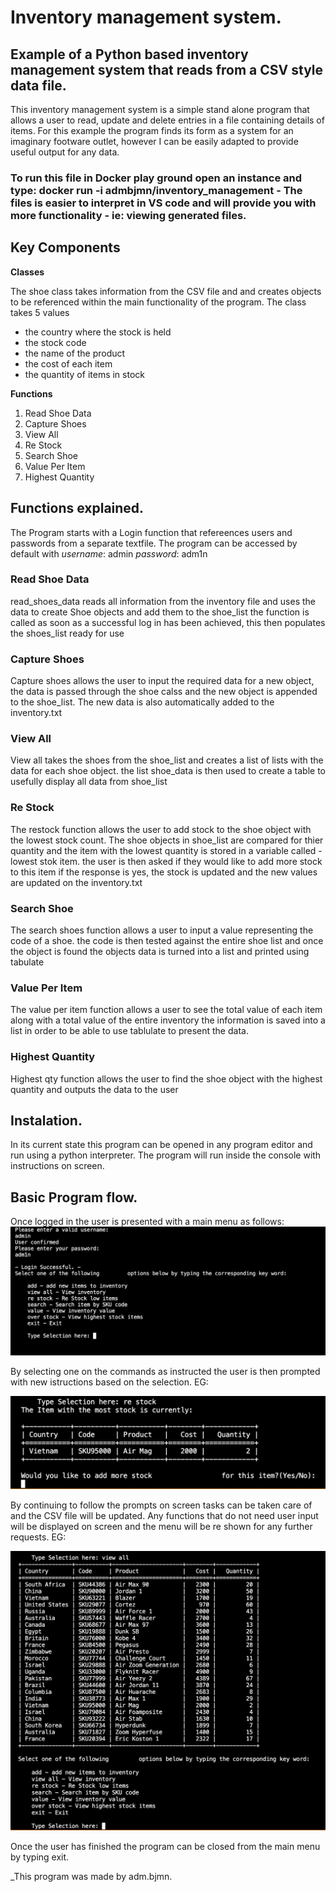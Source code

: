 # Inventory management system.
## Example of a Python based inventory management system that reads from a CSV style data file.

This inventory management system is a simple stand alone program that allows a user to read, update and delete entries in a file containing details of items.
For this example the program finds its form as a system for an imaginary footware outlet, however I can be easily adapted to provide useful output for any data.

### To run this file in Docker play ground open an instance and type: docker run -i admbjmn/inventory_management - The files is easier to interpret in VS code and will provide you with more functionality - ie: viewing generated files.

## __Key Components__

__Classes__

The shoe class takes information from the CSV file and and creates objects 
to be referenced within the main functionality of the program.
The class takes 5 values 
- the country where the stock is held
- the stock code
- the name of the product
- the cost of each item
- the quantity of items in stock


__Functions__
1. Read Shoe Data
2. Capture Shoes
3. View All
4. Re Stock
5. Search Shoe
6. Value Per Item
7. Highest Quantity

## Functions explained.

The Program starts with a Login function that refereences users and passwords from a separate textfile.
The program can be accessed by default with 
_username_: admin
_password_: adm1n

### Read Shoe Data
read_shoes_data reads all information from the inventory file and
uses the data to create Shoe objects and add them to the shoe_list
the function is called as soon as a successful log in has been
achieved, this then populates the shoes_list ready for use


### Capture Shoes
Capture shoes allows the user to input the required data for a new
object, the data is passed through the shoe calss and the new object
is appended to the shoe_list.
The new data is also automatically added to the inventory.txt


### View All
View all takes the shoes from the shoe_list and creates
a list of lists with the data for each shoe object.
the list shoe_data is then used to create a table to
usefully display all data from shoe_list


### Re Stock
The restock function allows the user to add stock to the shoe object
with the lowest stock count.
The shoe objects in shoe_list are compared for thier quantity and the
item with the lowest quantity is stored in a variable called -
lowest stok item.
the user is then asked if they would like to add more stock to this item
if the response is yes, the stock is updated and the new values are
updated on the inventory.txt


### Search Shoe
The search shoes function allows a user to input a value representing
the code of a shoe. the code is then tested against the entire shoe list 
and once the object is found the objects data is turned into a list and
printed using tabulate


### Value Per Item
The value per item function allows a user to see the total value 
of each item along with a total value of the entire inventory
the information is saved into a list in order to be able to
use tablulate to present the data.


### Highest Quantity
Highest qty function allows the user to find the shoe
object with the highest quantity and outputs the data 
to the user


## Instalation.
In its current state this program can be opened in any program editor and run using a python interpreter.
The program will run inside the console with instructions on screen.

## Basic Program flow.

Once logged in the user is presented with a main menu as follows:
![main menu](/images/main_menu.png)


By selecting one on the commands as instructed the user is then prompted with new istructions based on the selection.
EG:

![re stock](/images/re_stock.png)


By continuing to follow the prompts on screen tasks can be taken care of and the CSV file will be updated.
Any functions that do not need user input will be displayed on screen and the menu will be re shown for 
any further requests.
EG:

![view all](/images/view_all.png)


Once the user has finished the program can be closed from the main menu by typing exit.

_This program was made by adm.bjmn.
